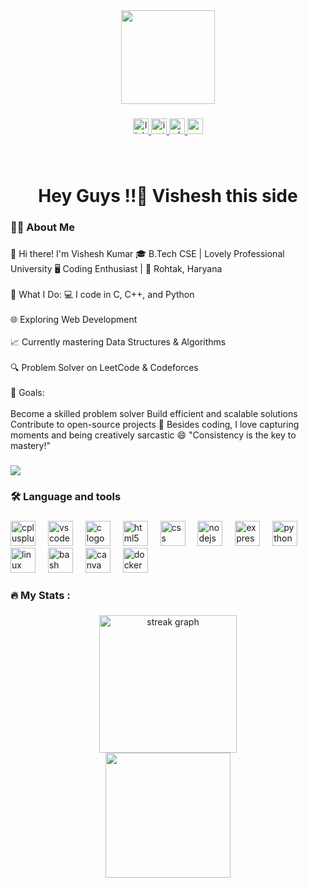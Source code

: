 <div align="center">
  <img height="150" src="https://media.giphy.com/media/v1.Y2lkPWVjZjA1ZTQ3azMzcGpxbnBrOTl6d2tqbDMzYWZsMGpranZwdTJyc2tmdHQ2NGVjeiZlcD12MV9naWZzX3NlYXJjaCZjdD1n/7vhAnGwSOQvUQ/giphy.gif"  />
</div>

###

<div align="center">
  <a href="https://www.linkedin.com/in/vishesh-madan-660257252/" target="_blank">
    <img src="https://img.shields.io/static/v1?message=LinkedIn&logo=linkedin&label=&color=0077B5&logoColor=white&labelColor=&style=for-the-badge" height="25" alt="linkedin logo"  />
  </a>
  <a href="https://instagram.com/vishesh_madan_" target="_blank">
    <img src="https://img.shields.io/static/v1?message=Instagram&logo=instagram&label=&color=E4405F&logoColor=white&labelColor=&style=for-the-badge" height="25" alt="instagram logo"  />
  </a>
  <a href="https://wa.me/qr/FQVSXTEN7EFBO1" target="_blank">
    <img src="https://img.shields.io/static/v1?message=Whatsapp&logo=whatsapp&label=&color=25D366&logoColor=white&labelColor=&style=for-the-badge" height="25" alt="whatsapp logo"  />
  </a>
  <a href="visheshmadan678@gmail.com" target="_blank">
    <img src="https://img.shields.io/static/v1?message=Gmail&logo=gmail&label=&color=D14836&logoColor=white&labelColor=&style=for-the-badge" height="25" alt="gmail logo"  />
  </a>
</div>

###

<br clear="both">

<h1 align="center">Hey Guys !!👋 Vishesh this side</h1>

###

<h3 align="left">👩‍💻  About Me</h3>

###

<p align="left">👋 Hi there! I'm Vishesh Kumar 🎓 B.Tech CSE | Lovely Professional University 🖥️ Coding Enthusiast | 📍 Rohtak, Haryana<br><br>🚀 What I Do: 💻 I code in C, C++, and Python<br><br>🌐 Exploring Web Development<br><br>📈 Currently mastering Data Structures & Algorithms<br><br>🔍 Problem Solver on LeetCode & Codeforces<br><br>🎯 Goals:<br><br>Become a skilled problem solver Build efficient and scalable solutions Contribute to open-source projects 📸 Besides coding, I love capturing moments and being creatively sarcastic 😄 "Consistency is the key to mastery!"</p>



###

![](https://leetcard.jacoblin.cool/vishesh_madan_?ext=heatmap)

<h3 align="left">🛠 Language and tools</h3>

###

<div align="left">
  <img src="https://cdn.jsdelivr.net/gh/devicons/devicon/icons/cplusplus/cplusplus-original.svg" height="40" alt="cplusplus logo"  />
  <img width="12" />
  <img src="https://cdn.jsdelivr.net/gh/devicons/devicon/icons/vscode/vscode-original.svg" height="40" alt="vscode logo"  />
  <img width="12" />
  <img src="https://cdn.jsdelivr.net/gh/devicons/devicon/icons/c/c-original.svg" height="40" alt="c logo"  />
  <img width="12" />
  <img src="https://cdn.jsdelivr.net/gh/devicons/devicon/icons/html5/html5-original.svg" height="40" alt="html5 logo"  />
  <img width="12" />
  <img src="https://cdn.jsdelivr.net/gh/devicons/devicon/icons/css3/css3-original.svg" height="40" alt="css logo"  />
  <img width="12" />
  <img src="https://cdn.jsdelivr.net/gh/devicons/devicon/icons/nodejs/nodejs-original.svg" height="40" alt="nodejs logo"  />
  <img width="12" />
  <img src="https://cdn.jsdelivr.net/gh/devicons/devicon/icons/express/express-original.svg" height="40" alt="express logo"  />
  <img width="12" />
  <img src="https://cdn.jsdelivr.net/gh/devicons/devicon/icons/python/python-original.svg" height="40" alt="python logo"  />
  <img width="12" />
  <img src="https://cdn.jsdelivr.net/gh/devicons/devicon/icons/linux/linux-original.svg" height="40" alt="linux logo"  />
  <img width="12" />
  <img src="https://cdn.jsdelivr.net/gh/devicons/devicon/icons/bash/bash-original.svg" height="40" alt="bash logo"  />
  <img width="12" />
  <img src="https://cdn.jsdelivr.net/gh/devicons/devicon/icons/canva/canva-original.svg" height="40" alt="canva logo"  />
  <img width="12" />
  <img src="https://cdn.jsdelivr.net/gh/devicons/devicon/icons/docker/docker-original.svg" height="40" alt="docker logo"  />
</div>

###

<h3 align="left">🔥   My Stats :</h3>

###

<div align="center">
  <img src="https://streak-stats.demolab.com?user=visheshmadan678&locale=en&mode=daily&theme=dark&hide_border=false&border_radius=5&order=3" height="220" alt="streak graph"  />
</div>

<div align="center">
  <img height="200" src="https://media.giphy.com/media/v1.Y2lkPTc5MGI3NjExeTM1cThydTZhbTk2MDcwZGZ1cmNwa203ZzdqNDczdjhvNXV6cmh1bSZlcD12MV9naWZzX3NlYXJjaCZjdD1n/J65pdOUXTyG1q/giphy.gif"  />
</div>

###

